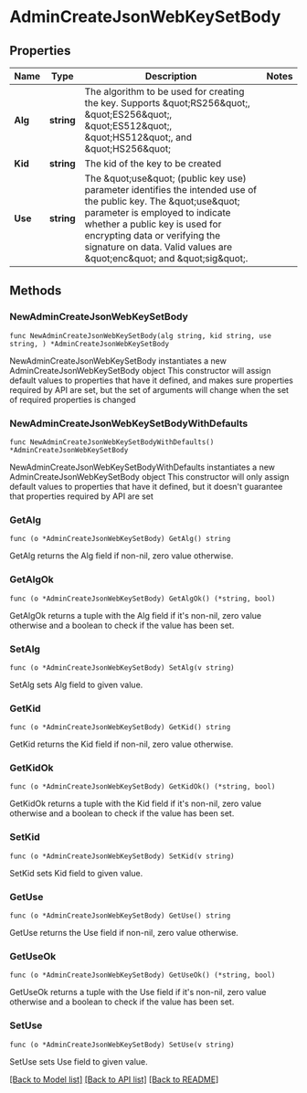 # AdminCreateJsonWebKeySetBody

## Properties

| Name    | Type       | Description                                                                                                                                                                                                                                                                                            | Notes |
| ------- | ---------- | ------------------------------------------------------------------------------------------------------------------------------------------------------------------------------------------------------------------------------------------------------------------------------------------------------ | ----- |
| **Alg** | **string** | The algorithm to be used for creating the key. Supports \&quot;RS256\&quot;, \&quot;ES256\&quot;, \&quot;ES512\&quot;, \&quot;HS512\&quot;, and \&quot;HS256\&quot;                                                                                                                                    |
| **Kid** | **string** | The kid of the key to be created                                                                                                                                                                                                                                                                       |
| **Use** | **string** | The \&quot;use\&quot; (public key use) parameter identifies the intended use of the public key. The \&quot;use\&quot; parameter is employed to indicate whether a public key is used for encrypting data or verifying the signature on data. Valid values are \&quot;enc\&quot; and \&quot;sig\&quot;. |

## Methods

### NewAdminCreateJsonWebKeySetBody

`func NewAdminCreateJsonWebKeySetBody(alg string, kid string, use string, ) *AdminCreateJsonWebKeySetBody`

NewAdminCreateJsonWebKeySetBody instantiates a new AdminCreateJsonWebKeySetBody
object This constructor will assign default values to properties that have it
defined, and makes sure properties required by API are set, but the set of
arguments will change when the set of required properties is changed

### NewAdminCreateJsonWebKeySetBodyWithDefaults

`func NewAdminCreateJsonWebKeySetBodyWithDefaults() *AdminCreateJsonWebKeySetBody`

NewAdminCreateJsonWebKeySetBodyWithDefaults instantiates a new
AdminCreateJsonWebKeySetBody object This constructor will only assign default
values to properties that have it defined, but it doesn't guarantee that
properties required by API are set

### GetAlg

`func (o *AdminCreateJsonWebKeySetBody) GetAlg() string`

GetAlg returns the Alg field if non-nil, zero value otherwise.

### GetAlgOk

`func (o *AdminCreateJsonWebKeySetBody) GetAlgOk() (*string, bool)`

GetAlgOk returns a tuple with the Alg field if it's non-nil, zero value
otherwise and a boolean to check if the value has been set.

### SetAlg

`func (o *AdminCreateJsonWebKeySetBody) SetAlg(v string)`

SetAlg sets Alg field to given value.

### GetKid

`func (o *AdminCreateJsonWebKeySetBody) GetKid() string`

GetKid returns the Kid field if non-nil, zero value otherwise.

### GetKidOk

`func (o *AdminCreateJsonWebKeySetBody) GetKidOk() (*string, bool)`

GetKidOk returns a tuple with the Kid field if it's non-nil, zero value
otherwise and a boolean to check if the value has been set.

### SetKid

`func (o *AdminCreateJsonWebKeySetBody) SetKid(v string)`

SetKid sets Kid field to given value.

### GetUse

`func (o *AdminCreateJsonWebKeySetBody) GetUse() string`

GetUse returns the Use field if non-nil, zero value otherwise.

### GetUseOk

`func (o *AdminCreateJsonWebKeySetBody) GetUseOk() (*string, bool)`

GetUseOk returns a tuple with the Use field if it's non-nil, zero value
otherwise and a boolean to check if the value has been set.

### SetUse

`func (o *AdminCreateJsonWebKeySetBody) SetUse(v string)`

SetUse sets Use field to given value.

[[Back to Model list]](../README.md#documentation-for-models)
[[Back to API list]](../README.md#documentation-for-api-endpoints)
[[Back to README]](../README.md)
